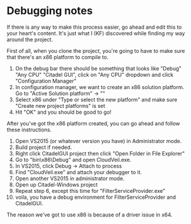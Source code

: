 # Debugging notes

If there is any way to make this process easier, go ahead and edit this to your heart's content.
It's just what I (KF) discovered while finding my way around the project.

First of all, when you clone the project, you're going to have to make sure that there's an x86 platform to compile to.
1. On the debug bar there should be something that looks like "Debug" "Any CPU" "Citadel GUI", click on "Any CPU" dropdown and click "Configuration Manager"
2. In configuration manager, we want to create an x86 solution platform. Go to "Active Solution platform" -> "<New>"
3. Select x86 under "Type or select the new platform" and make sure "Create new project platforms" is set
4. Hit "OK" and you should be good to go!

After you've got the x86 platform created, you can go ahead and follow these instructions.
1. Open VS2015 (or whatever version you have) in Administrator mode.
2. Build project if needed.
3. Right click CitadelGUI project then click "Open Folder in File Explorer"
4. Go to "bin\x86\Debug" and open CloudVeil.exe.
5. In VS2015, click Debug -> Attach to process
6. Find "CloudVeil.exe" and attach your debugger to it.
7. Open another VS2015 in administrator mode.
8. Open up Citadel-Windows project
9. Repeat step 6, except this time for "FilterServiceProvider.exe"
10. voila, you have a debug environment for FilterServiceProvider and CitadelGUI.


The reason we've got to use x86 is because of a driver issue in x64.